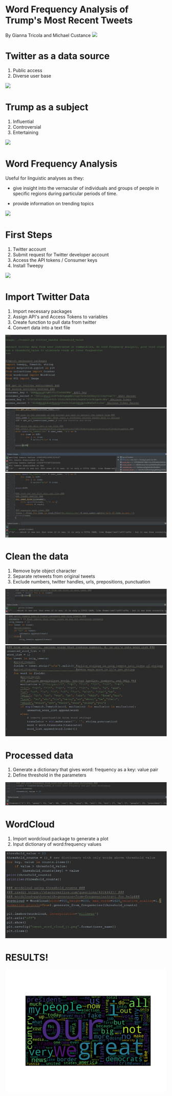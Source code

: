 #  **Word Frequency Analysis of Trump's Most Recent Tweets**
   By Gianna Tricola and Michael Custance
![](https://cdn.cnn.com/cnnnext/dam/assets/180219165402-20180219-trump-twitter-composite-generic-full-169.jpg)
 
# Twitter as a data source
 1. Public access
 2. Diverse user base
 
 ![](https://cdn.wccftech.com/wp-content/uploads/2018/02/Twitter.jpeg)
    
# Trump as a subject 
 1. Influential
 2. Controversial 
 3. Entertaining
 
 
 
![](https://cdn-images-1.medium.com/max/1000/1*6G79y5SStkXsFVcgDU7wTw.jpeg)
 
# Word Frequency Analysis
   Useful for linguistic analyses as they:
   
   * give insight into the vernacular of individuals and groups of people in specific regions during particular periods of time.
        
   * provide information on trending topics
   
   
   
 ![](https://s.newsweek.com/sites/www.newsweek.com/files/styles/full/public/2017/06/14/blogtrumptweetenemypeoplerevised0.jpg)
 
# First Steps
   1. Twitter account
   2. Submit request for Twitter developer account
   3. Access the API tokens / Consumer keys 
   4. Install Tweepy 
   
   
   
   
 ![](https://d3hptxmced6nen.cloudfront.net/images/autotweet-documentation/twitter/twitterdev/twitterdev-tutorial-04.png)

# Import Twitter Data
   1. Import necessary packages 
   2. Assign API's and Access Tokens to variables
   3. Create function to pull data from twitter 
   4. Convert data into a text file
   
 ![](src/Twitter%20environment.JPG)
 ![](src/get%20all%20tweets.JPG)
 ![](src/def%20read%20file.JPG)
   
  
# Clean the data 
 
   1. Remove byte object character
   2. Separate retweets from original tweets
   3. Exclude numbers, twitter handles, urls, prepositions, punctuation
   
 ![](src/remove%20b.JPG)
 ![](src/remover%20retweets.JPG)
 ![](src/exclusions.JPG)
    
# Processed data
 1. Generate a dictionary that gives word: frequency as a key: value pair
 2. Define threshold in the parameters 

 ![](src/counts.JPG)
    

# WordCloud 
   1. Import wordcloud package to generate a plot
   2. Input dictionary of word:frequency values

 ![](src/wordcloud%20code.JPG)
   
# RESULTS!

![](src/visualization/tweet_word_cloud_realDonaldTrump.png)


 

    
    
    